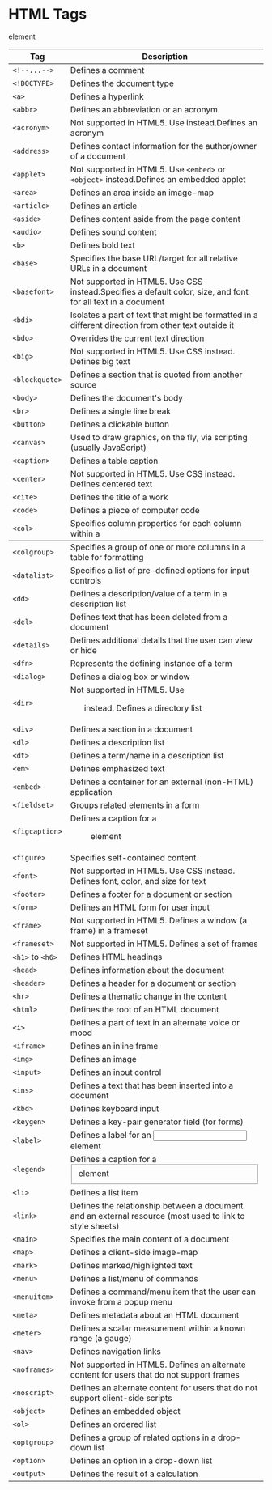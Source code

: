 # HTML Tags


|Tag|	Description|
|---|--------------|
|```<!--...-->```|	Defines a comment
|```<!DOCTYPE>``` |	Defines the document type
|```<a>```|	Defines a hyperlink
|```<abbr>```	|Defines an abbreviation or an acronym
|```<acronym>```|	Not supported in HTML5. Use <abbr> instead.Defines an acronym
|```<address>```|	Defines contact information for the author/owner of a document
|```<applet>```|Not supported in HTML5. Use ```<embed>``` or ```<object>``` instead.Defines an embedded applet
|```<area>```|	Defines an area inside an image-map
|```<article>```|	Defines an article
|```<aside>```|	Defines content aside from the page content
|```<audio>```|	Defines sound content
|```<b>```|	Defines bold text
|```<base>```|	Specifies the base URL/target for all relative URLs in a document
|```<basefont>```|	Not supported in HTML5. Use CSS instead.Specifies a default color, size, and font for all text in a document
|```<bdi>```|Isolates a part of text that might be formatted in a different direction from other text outside it
|```<bdo>```|Overrides the current text direction
|```<big>```|Not supported in HTML5. Use CSS instead. Defines big text
|```<blockquote>```|Defines a section that is quoted from another source
|```<body>```|	Defines the document's body
|```<br>```|	Defines a single line break
|```<button>```|	Defines a clickable button
|```<canvas>```|	Used to draw graphics, on the fly, via scripting (usually JavaScript)
|```<caption>```|	Defines a table caption
|```<center>```|	Not supported in HTML5. Use CSS instead. Defines centered text
|```<cite>```|	Defines the title of a work
|```<code>```|	Defines a piece of computer code
|```<col>```|	Specifies column properties for each column within a <colgroup> element 
|```<colgroup>```|	Specifies a group of one or more columns in a table for formatting
|```<datalist>```|	Specifies a list of pre-defined options for input controls
|```<dd>```|	Defines a description/value of a term in a description list
|```<del>```|	Defines text that has been deleted from a document
|```<details>```|	Defines additional details that the user can view or hide
|```<dfn>```|	Represents the defining instance of a term
|```<dialog>```|	Defines a dialog box or window
|```<dir>```|	Not supported in HTML5. Use <ul> instead. Defines a directory list
|```<div>```|	Defines a section in a document
|```<dl>```|	Defines a description list
|```<dt>```|	Defines a term/name in a description list
|```<em>```|	Defines emphasized text 
|```<embed>```|	Defines a container for an external (non-HTML) application
|```<fieldset>```|	Groups related elements in a form
|```<figcaption>```|	Defines a caption for a <figure> element
|```<figure>```|	Specifies self-contained content
|```<font>```|	Not supported in HTML5. Use CSS instead. Defines font, color, and size for text
|```<footer>```|	Defines a footer for a document or section
|```<form>```|	Defines an HTML form for user input
|```<frame>```|	Not supported in HTML5. Defines a window (a frame) in a frameset
|```<frameset>```	|Not supported in HTML5. Defines a set of frames
|```<h1>``` to ```<h6>```|	Defines HTML headings
|```<head>```|	Defines information about the document
|```<header>```|	Defines a header for a document or section
|```<hr>```|	Defines a thematic change in the content
|```<html>```	|Defines the root of an HTML document
|```<i>```|	Defines a part of text in an alternate voice or mood
|```<iframe>```|	Defines an inline frame
|```<img>```|	Defines an image
|```<input>```|	Defines an input control
|```<ins>```|	Defines a text that has been inserted into a document
|```<kbd>```|	Defines keyboard input
|```<keygen>```|	Defines a key-pair generator field (for forms)
|```<label>```|	Defines a label for an <input> element
|```<legend>```|	Defines a caption for a <fieldset> element
|```<li>```|	Defines a list item
|```<link>```|	Defines the relationship between a document and an external resource (most used to link to style sheets)
|```<main>```|	Specifies the main content of a document
|```<map>```|	Defines a client-side image-map
|```<mark>```	|Defines marked/highlighted text
|```<menu>```|	Defines a list/menu of commands
|```<menuitem>```	|Defines a command/menu item that the user can invoke from a popup menu
|```<meta>```|	Defines metadata about an HTML document
|```<meter>```|	Defines a scalar measurement within a known range (a gauge)
|```<nav>```|	Defines navigation links
|```<noframes>```	|Not supported in HTML5. Defines an alternate content for users that do not support frames
|```<noscript>```	|Defines an alternate content for users that do not support client-side scripts
|```<object>```|	Defines an embedded object
|```<ol>```|	Defines an ordered list
|```<optgroup>```|	Defines a group of related options in a drop-down list
|```<option>```|	Defines an option in a drop-down list
|```<output>```|	Defines the result of a calculation